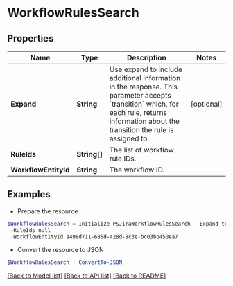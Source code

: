 # WorkflowRulesSearch
## Properties

Name | Type | Description | Notes
------------ | ------------- | ------------- | -------------
**Expand** | **String** | Use expand to include additional information in the response. This parameter accepts &#x60;transition&#x60; which, for each rule, returns information about the transition the rule is assigned to. | [optional] 
**RuleIds** | **String[]** | The list of workflow rule IDs. | 
**WorkflowEntityId** | **String** | The workflow ID. | 

## Examples

- Prepare the resource
```powershell
$WorkflowRulesSearch = Initialize-PSJiraWorkflowRulesSearch  -Expand transition `
 -RuleIds null `
 -WorkflowEntityId a498d711-685d-428d-8c3e-bc03bb450ea7
```

- Convert the resource to JSON
```powershell
$WorkflowRulesSearch | ConvertTo-JSON
```

[[Back to Model list]](../README.md#documentation-for-models) [[Back to API list]](../README.md#documentation-for-api-endpoints) [[Back to README]](../README.md)

